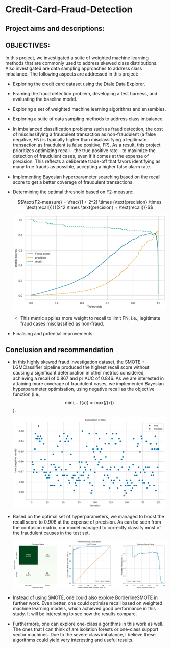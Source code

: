 # Credit-Card-Fraud-Detection
## Project aims and descriptions:
## OBJECTIVES: 

In this project, we investigated a suite of weighted machine learning methods that are commonly used to address skewed class distributions. Also investigated are data sampling approaches to address class imbalance. The following aspects are addressed in this project:
- Exploring the credit card dataset using the Dtale Data Explorer.
- Framing the fraud detection problem, developing a test harness, and evaluating the baseline model. 
- Exploring a set of weighted machine learning algorithms and ensembles.
- Exploring a suite of data sampling methods to address class imbalance.
- In imbalanced classification problems such as fraud detection, the cost of misclassifying a fraudulent transaction as non-fraudulent (a false negative, FN) is typically higher than misclassifying a legitimate transaction as fraudulent (a false positive, FP). As a result, this project prioritizes optimizing recall—the true positive rate—to maximize the detection of fraudulent cases, even if it comes at the expense of precision. This reflects a deliberate trade-off that favors identifying as many true frauds as possible, accepting a higher false alarm rate.
- Implementing Bayesian hyperparameter searching based on the recall score to get a better coverage of fraudulent transactions.
- Determining the optimal threshold based on F2-measure:

  $$\text{F2-measure} = \frac{(1 + 2^2) \times (\text{precision} \times \text{recall})}{(2^2 \times \text{precision} + \text{recall})}$$

  ![optimal threshold](optimal_threshold.png)

   - This metric applies more weight to recall to limit FN, i.e., legitimate fraud cases misclassified as non-fraud.
- Finalising and potential improvements.

## Conclusion and recommendation
- In this highly skewed fraud investigation dataset, the SMOTE + LGMClassifier pipeline produced the highest recall score without causing a significant deterioration in other metrics considered, achieving a recall of 0.867 and pr AUC of 0.846. As we are interested in attaining more coverage of fraudulent cases, we implemented Bayesian hyperparameter optimisation, using negative recall as the objective function (i.e., $$\text{min} \big(-f(x)\big) = \text{max} \big(f(x)\big)$$).

  ![loss evolution](loss_evolution.png)

  
- Based on the optimal set of hyperparameters, we managed to boost the recall score to 0.908 at the expense of precision. As can be seen from the confusion matrix, our model managed to correctly classify most of the fraudulent causes in the test set.

  ![performance evaluation](fraud_eval_res.png)

- Instead of using SMOTE, one could also explore BorderlineSMOTE in further work. Even better, one could optimise recall based on weighted machine learning models, which achieved good performance in this study. It will be interesting to see how the results compare. 
- Furthermore, one can explore one-class algorithms in this work as well. The ones that l can think of are isolation forests or one-class support vector machines. Due to the severe class imbalance, I believe these algorithms could yield very interesting and useful results.
